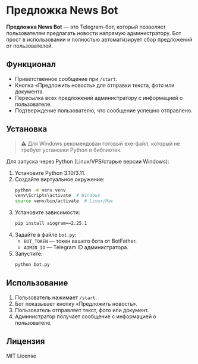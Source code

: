 # Предложка News Bot

**Предложка News Bot** — это Telegram-бот, который позволяет пользователям предлагать новости напрямую администратору. Бот прост в использовании и полностью автоматизирует сбор предложений от пользователей.

## Функционал

- Приветственное сообщение при `/start`.
- Кнопка «Предложить новость» для отправки текста, фото или документа.
- Пересылка всех предложений администратору с информацией о пользователе.
- Подтверждение пользователю, что сообщение успешно отправлено.

## Установка

> ⚠️ Для Windows рекомендован готовый exe-файл, который не требует установки Python и библиотек.

Для запуска через Python (Linux/VPS/старые версии Windows):

1. Установите Python 3.10/3.11.  
2. Создайте виртуальное окружение:
   ```bash
   python -m venv venv
   venv\Scripts\activate  # Windows
   source venv/bin/activate  # Linux/Mac
   ```
3. Установите зависимости:
   ```bash
   pip install aiogram==2.25.1
   ```
4. Задайте в файле `bot.py`:
   - `BOT_TOKEN` — токен вашего бота от BotFather.
   - `ADMIN_ID` — Telegram ID администратора.
5. Запустите:
   ```bash
   python bot.py
   ```

## Использование

1. Пользователь нажимает `/start`.  
2. Бот показывает кнопку «Предложить новость».  
3. Пользователь отправляет текст, фото или документ.  
4. Администратор получает сообщение с информацией о пользователе.

## Лицензия

MIT License
